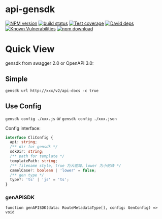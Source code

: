 # api-gensdk

[![NPM version][npm-image]][npm-url]
[![build status][travis-image]][travis-url]
[![Test coverage][codecov-image]][codecov-url]
[![David deps][david-image]][david-url]
[![Known Vulnerabilities][snyk-image]][snyk-url]
[![npm download][download-image]][download-url]

[npm-image]: https://img.shields.io/npm/v/api-gensdk.svg?style=flat-square
[npm-url]: https://npmjs.org/package/api-gensdk
[travis-image]: https://img.shields.io/travis/zhang740/api-gensdk.svg?style=flat-square
[travis-url]: https://travis-ci.org/zhang740/api-gensdk
[codecov-image]: https://codecov.io/github/zhang740/api-gensdk/coverage.svg?branch=master
[codecov-url]: https://codecov.io/github/zhang740/api-gensdk?branch=master
[david-image]: https://img.shields.io/david/zhang740/api-gensdk.svg?style=flat-square
[david-url]: https://david-dm.org/zhang740/api-gensdk
[snyk-image]: https://snyk.io/test/npm/api-gensdk/badge.svg?style=flat-square
[snyk-url]: https://snyk.io/test/npm/api-gensdk
[download-image]: https://img.shields.io/npm/dm/api-gensdk.svg?style=flat-square
[download-url]: https://npmjs.org/package/api-gensdk

# Quick View

gensdk from swagger 2.0 or OpenAPI 3.0:

## Simple

`gensdk url http://xxx/v2/api-docs -c true`

## Use Config

`gensdk config ./xxx.js` or `gensdk config ./xxx.json`

Config interface:

```ts
interface CliConfig {
  api: string;
  /** dir for gensdk */
  sdkDir: string;
  /** path for template */
  templatePath: string;
  /** filename style, true 为大驼峰，lower 为小驼峰 */
  camelCase?: boolean | 'lower' = false;
  /** gen type */
  type?: 'ts' | 'js' = 'ts';
}
```

### genAPISDK

`function genAPISDK(data: RouteMetadataType[], config: GenConfig) => void`
